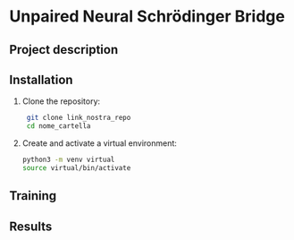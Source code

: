 # Unpaired Neural Schrödinger Bridge

## Project description 

## Installation 

1. Clone the repository:
   ```bash
    git clone link_nostra_repo
    cd nome_cartella
    ```
2. Create and activate a virtual environment:
    ```bash
    python3 -m venv virtual 
    source virtual/bin/activate
    ```

## Training 

## Results 
